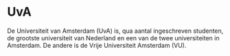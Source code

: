 # UvA

De Universiteit van Amsterdam (UvA) is, qua aantal ingeschreven studenten, de grootste universiteit van Nederland en een van de twee universiteiten in Amsterdam. De andere is de Vrije Universiteit Amsterdam (VU).